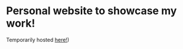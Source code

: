 # Personal website to showcase my work!

Temporarily hosted [here!](https://krisvuong.w3spaces.com/))
